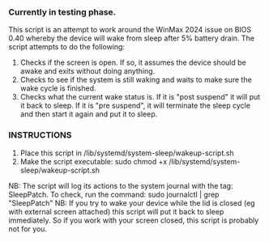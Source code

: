### Currently in testing phase.

This script is an attempt to work around the WinMax 2024 issue on BIOS 0.40 whereby the device will wake from sleep after 5% battery drain.
The script attempts to do the following:

1. Checks if the screen is open. If so, it assumes the device should be awake and exits without doing anything.
2. Checks to see if the system is still waking and waits to make sure the wake cycle is finished.
3. Checks what the current wake status is. If it is "post suspend" it will put it back to sleep. If it is "pre suspend", it will terminate the sleep cycle and then start it again and put it to sleep.

### INSTRUCTIONS

1. Place this script in /lib/systemd/system-sleep/wakeup-script.sh
2. Make the script executable: sudo chmod +x /lib/systemd/system-sleep/wakeup-script.sh

NB: The script will log its actions to the system journal with the tag: SleepPatch. To check, run the command: sudo journalctl | grep "SleepPatch"
NB: If you try to wake your device while the lid is closed (eg with external screen attached) this script will put it back to sleep immediately. So if you work with your screen closed, this script is probably not for you.
